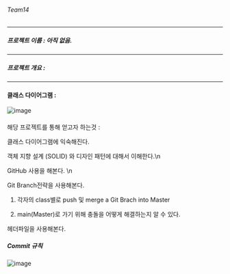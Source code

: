 ###### Team14

-----------------------------------------

##### 프로젝트 이름 : 아직 없음. 



-----------------------------------------

##### 프로젝트 개요 : 

-----------------------------------------

#### 클래스 다이어그램 : 
![image](https://github.com/user-attachments/assets/618106a3-992a-43ac-9433-de76e57ec0c1)

####  



해당 프로젝트를 통해 얻고자 하는것  : 

클래스 다이어그램에 익숙해진다.

객체 지향 설계 (SOLID) 와 디자인 패턴에 대해서 이해한다.\n

GitHub 사용을 해본다. \n

Git Branch전략을 사용해본다. 

 1. 각자의 class별로 push 및 merge a Git Brach into Master
 
 2. main(Master)로 가기 위해 충돌을 어떻게 해결하는지 알 수 있다.


헤더파일을 사용해본다.

##### Commit 규칙
![image](https://github.com/user-attachments/assets/eb6368e3-7d29-44d1-b589-f5a4b5a9cd73)
